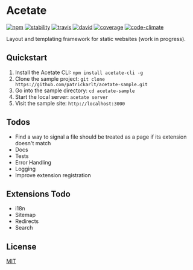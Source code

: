 # Acetate

[![npm][npm-image]][npm-url]
[![stability][stability-image]][stability-url]
[![travis][travis-image]][travis-url]
[![david][david-image]][david-url]
[![coverage][coverage-image]][coverage-url]
[![code-climate][code-climate-image]][code-climate-url]

[npm-image]: https://img.shields.io/npm/v/acetate.svg?style=flat-square
[npm-url]: https://www.npmjs.com/package/acetate
[stability-image]: https://img.shields.io/badge/stability-2%20--%20unstable-yellow.svg?style=flat-square
[stability-url]: https://nodejs.org/api/documentation.html#documentation_stability_index
[travis-image]: https://img.shields.io/travis/patrickarlt/acetate.svg?style=flat-square
[travis-url]: https://travis-ci.org/patrickarlt/acetate
[david-image]: https://img.shields.io/david/patrickarlt/acetate.svg?style=flat-square
[david-url]: https://david-dm.org/patrickarlt/acetate
[coverage-image]: https://img.shields.io/codeclimate/coverage/github/patrickarlt/acetate.svg?style=flat-square
[coverage-url]: https://codeclimate.com/github/patrickarlt/acetate
[code-climate-image]: https://img.shields.io/codeclimate/github/patrickarlt/acetate.svg?style=flat-square
[code-climate-url]: https://codeclimate.com/github/patrickarlt/acetate

Layout and templating framework for static websites (work in progress).

## Quickstart

1. Install the Acetate CLI: `npm install acetate-cli -g`
2. Clone the sample project: `git clone https://github.com/patrickarlt/acetate-sample.git`
3. Go into the sample directory: `cd acetate-sample`
4. Start the local server: `acetate server`
5. Visit the sample site: `http://localhost:3000`

## Todos

* Find a way to signal a file should be treated as a page if its extension doesn't match
* Docs
* Tests
* Error Handling
* Logging
* Improve extension registration

## Extensions Todo

* i18n
* Sitemap
* Redirects
* Search

## License

[MIT](LICENSE)
